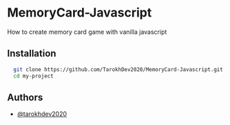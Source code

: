 # MemoryCard-Javascript

How to create memory card game with vanilla javascript


## Installation

```bash
  git clone https://github.com/TarokhDev2020/MemoryCard-Javascript.git
  cd my-project
```

## Authors

- [@tarokhdev2020](https://www.github.com/TarokhDev2020)
